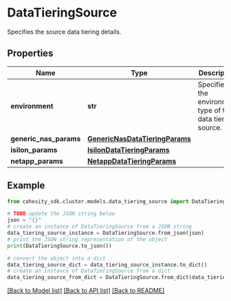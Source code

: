 # DataTieringSource

Specifies the source data tiering details.

## Properties

Name | Type | Description | Notes
------------ | ------------- | ------------- | -------------
**environment** | **str** | Specifies the environment type of the data tiering source. | [optional] 
**generic_nas_params** | [**GenericNasDataTieringParams**](GenericNasDataTieringParams.md) |  | [optional] 
**isilon_params** | [**IsilonDataTieringParams**](IsilonDataTieringParams.md) |  | [optional] 
**netapp_params** | [**NetappDataTieringParams**](NetappDataTieringParams.md) |  | [optional] 

## Example

```python
from cohesity_sdk.cluster.models.data_tiering_source import DataTieringSource

# TODO update the JSON string below
json = "{}"
# create an instance of DataTieringSource from a JSON string
data_tiering_source_instance = DataTieringSource.from_json(json)
# print the JSON string representation of the object
print(DataTieringSource.to_json())

# convert the object into a dict
data_tiering_source_dict = data_tiering_source_instance.to_dict()
# create an instance of DataTieringSource from a dict
data_tiering_source_from_dict = DataTieringSource.from_dict(data_tiering_source_dict)
```
[[Back to Model list]](../README.md#documentation-for-models) [[Back to API list]](../README.md#documentation-for-api-endpoints) [[Back to README]](../README.md)


